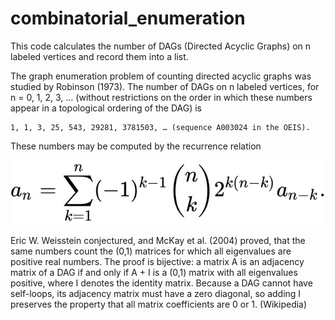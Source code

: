 # combinatorial_enumeration
This code calculates the number of DAGs (Directed Acyclic Graphs) on n labeled vertices and record them into a list.

The graph enumeration problem of counting directed acyclic graphs was studied by Robinson (1973). The number of DAGs on n labeled vertices, for n = 0, 1, 2, 3, … (without restrictions on the order in which these numbers appear in a topological ordering of the DAG) is

    1, 1, 3, 25, 543, 29281, 3781503, … (sequence A003024 in the OEIS).

These numbers may be computed by the recurrence relation 

![image](acyclic.jpg)

Eric W. Weisstein conjectured, and McKay et al. (2004) proved, that the same numbers count the (0,1) matrices for which all eigenvalues are positive real numbers. The proof is bijective: a matrix A is an adjacency matrix of a DAG if and only if A + I is a (0,1) matrix with all eigenvalues positive, where I denotes the identity matrix. Because a DAG cannot have self-loops, its adjacency matrix must have a zero diagonal, so adding I preserves the property that all matrix coefficients are 0 or 1. (Wikipedia) 
